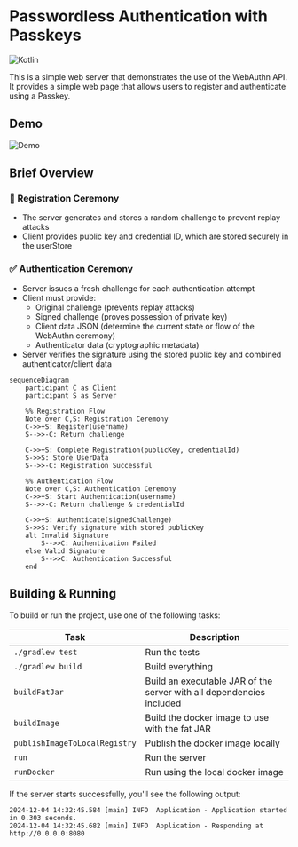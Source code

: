 # Passwordless Authentication with Passkeys

![Kotlin](https://img.shields.io/badge/Kotlin-7F52FF?&style=flat&logo=kotlin&logoColor=white)


This is a simple web server that demonstrates the use of the WebAuthn API. It provides a simple web page that allows users to register and authenticate using a Passkey.
## Demo

![Demo](demo.gif)

## Brief Overview

### 🔑 Registration Ceremony
- The server generates and stores a random challenge to prevent replay attacks
- Client provides public key and credential ID, which are stored securely in the userStore

### ✅ Authentication Ceremony
- Server issues a fresh challenge for each authentication attempt
- Client must provide:
   - Original challenge (prevents replay attacks)
   - Signed challenge (proves possession of private key)
   - Client data JSON (determine the current state or flow of the WebAuthn ceremony)
   - Authenticator data (cryptographic metadata)
- Server verifies the signature using the stored public key and combined authenticator/client data

```mermaid
sequenceDiagram
    participant C as Client
    participant S as Server
    
    %% Registration Flow
    Note over C,S: Registration Ceremony
    C->>+S: Register(username)
    S-->>-C: Return challenge
    
    C->>+S: Complete Registration(publicKey, credentialId)
    S->>S: Store UserData
    S-->>-C: Registration Successful
    
    %% Authentication Flow
    Note over C,S: Authentication Ceremony
    C->>+S: Start Authentication(username)
    S-->>-C: Return challenge & credentialId
    
    C->>+S: Authenticate(signedChallenge)
    S->>S: Verify signature with stored publicKey
    alt Invalid Signature
        S-->>C: Authentication Failed
    else Valid Signature
        S-->>C: Authentication Successful
    end
```

## Building & Running

To build or run the project, use one of the following tasks:

| Task                          | Description                                                          |
|-------------------------------|----------------------------------------------------------------------|
| `./gradlew test`              | Run the tests                                                        |
| `./gradlew build`             | Build everything                                                     |
| `buildFatJar`                 | Build an executable JAR of the server with all dependencies included |
| `buildImage`                  | Build the docker image to use with the fat JAR                       |
| `publishImageToLocalRegistry` | Publish the docker image locally                                     |
| `run`                         | Run the server                                                       |
| `runDocker`                   | Run using the local docker image                                     |

If the server starts successfully, you'll see the following output:

```
2024-12-04 14:32:45.584 [main] INFO  Application - Application started in 0.303 seconds.
2024-12-04 14:32:45.682 [main] INFO  Application - Responding at http://0.0.0.0:8080
```



